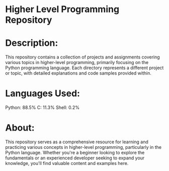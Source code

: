 # Higher Level Programming Repository

# Description:
This repository contains a collection of projects and assignments covering various topics in higher-level programming, primarily focusing on the Python programming language. Each directory represents a different project or topic, with detailed explanations and code samples provided within.

# Languages Used:
Python: 88.5%
C: 11.3%
Shell: 0.2%

# About:
This repository serves as a comprehensive resource for learning and practicing various concepts in higher-level programming, particularly in the Python language. Whether you're a beginner looking to explore the fundamentals or an experienced developer seeking to expand your knowledge, you'll find valuable content and examples here.
